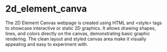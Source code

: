 # 2d_element_canva
The 2D Element Canvas webpage is created using HTML and &lt;style> tags to showcase interactive or static 2D graphics. It allows drawing shapes, lines, and colors directly on the canvas, demonstrating basic graphic rendering. The clean layout and styled canvas area make it visually appealing and easy to experiment with.
